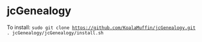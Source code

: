 # jcGenealogy
To install:
<code>sudo git clone https://github.com/KoalaMuffin/jcGenealogy.git</code>
<code>. jcGenealogy/jcGenealogy/install.sh</code>
